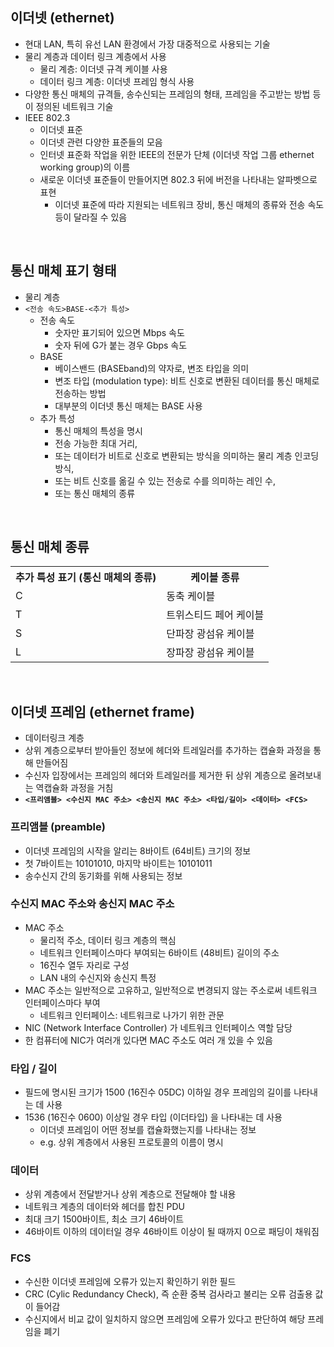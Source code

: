 ## 이더넷 (ethernet)
- 현대 LAN, 특히 유선 LAN 환경에서 가장 대중적으로 사용되는 기술
- 물리 계층과 데이터 링크 계층에서 사용
  - 물리 계층: 이더넷 규격 케이블 사용
  - 데이터 링크 계층: 이더넷 프레임 형식 사용
- 다양한 통신 매체의 규격들, 송수신되는 프레임의 형태, 프레임을 주고받는 방법 등이 정의된 네트워크 기술
- IEEE 802.3
  - 이더넷 표준 
  - 이더넷 관련 다양한 표준들의 모음
  - 인터넷 표준화 작업을 위한 IEEE의 전문가 단체 (이더넷 작업 그룹 ethernet working group)의 이름
  - 새로운 이더넷 표준들이 만들어지면 802.3 뒤에 버전을 나타내는 알파벳으로 표현
    - 이더넷 표준에 따라 지원되는 네트워크 장비, 통신 매체의 종류와 전송 속도 등이 달라질 수 있음
<br/>

## 통신 매체 표기 형태
- 물리 계층
- `<전송 속도>BASE-<추가 특성>`
  - 전송 속도
    - 숫자만 표기되어 있으면 Mbps 속도
    - 숫자 뒤에 G가 붙는 경우 Gbps 속도
  - BASE
    - 베이스밴드 (BASEband)의 약자로, 변조 타입을 의미
    - 변조 타입 (modulation type): 비트 신호로 변환된 데이터를 통신 매체로 전송하는 방법
    - 대부분의 이더넷 통신 매체는 BASE 사용
  - 추가 특성
    - 통신 매체의 특성을 명시
    - 전송 가능한 최대 거리,
    - 또는 데이터가 비트로 신호로 변환되는 방식을 의미하는 물리 계층 인코딩 방식,
    - 또는 비트 신호를 옮길 수 있는 전송로 수를 의미하는 레인 수,
    - 또는 통신 매체의 종류
<br/>

## 통신 매체 종류
<table>
  <tr>
    <th>추가 특성 표기 (통신 매체의 종류)</th>
    <th>케이블 종류</th>
  </tr>
  <tr>
    <td>C</td>
    <td>동축 케이블</td>
  </tr>
  <tr>
    <td>T</td>
    <td>트위스티드 페어 케이블</td>
  </tr>
  <tr>
    <td>S</td>
    <td>단파장 광섬유 케이블</td>
  </tr>
  <tr>
    <td>L</td>
    <td>장파장 광섬유 케이블</td>
  </tr>
</table>
<br/>

## 이더넷 프레임 (ethernet frame)
- 데이터링크 계층
- 상위 계층으로부터 받아들인 정보에 헤더와 트레일러를 추가하는 캡슐화 과정을 통해 만들어짐
- 수신자 입장에서는 프레임의 헤더와 트레일러를 제거한 뒤 상위 계층으로 올려보내는 역캡슐화 과정을 거침
- **`<프리앰블> <수신지 MAC 주소> <송신지 MAC 주소> <타입/길이> <데이터> <FCS>`**
### 프리앰블 (preamble)
- 이더넷 프레임의 시작을 알리는 8바이트 (64비트) 크기의 정보
- 첫 7바이트는 10101010, 마지막 바이트는 10101011
- 송수신지 간의 동기화를 위해 사용되는 정보
### 수신지 MAC 주소와 송신지 MAC 주소
- MAC 주소
  - 물리적 주소, 데이터 링크 계층의 핵심
  - 네트워크 인터페이스마다 부여되는 6바이트 (48비트) 길이의 주소
  - 16진수 열두 자리로 구성
  - LAN 내의 수신지와 송신지 특정
- MAC 주소는 일반적으로 고유하고, 일반적으로 변경되지 않는 주소로써 네트워크 인터페이스마다 부여
  - 네트워크 인터페이스: 네트워크로 나가기 위한 관문 
- NIC (Network Interface Controller) 가 네트워크 인터페이스 역할 담당
- 한 컴퓨터에 NIC가 여러개 있다면 MAC 주소도 여러 개 있을 수 있음
### 타입 / 길이
- 필드에 명시된 크기가 1500 (16진수 05DC) 이하일 경우 프레임의 길이를 나타내는 데 사용
- 1536 (16진수 0600) 이상일 경우 타입 (이더타입) 을 나타내는 데 사용
  - 이더넷 프레임이 어떤 정보를 캡슐화했는지를 나타내는 정보
  - e.g. 상위 계층에서 사용된 프로토콜의 이름이 명시
### 데이터
- 상위 계층에서 전달받거나 상위 계층으로 전달해야 할 내용
- 네트워크 계층의 데이터와 헤더를 합친 PDU
- 최대 크기 1500바이트, 최소 크기 46바이트
- 46바이트 이하의 데이터일 경우 46바이트 이상이 될 때까지 0으로 패딩이 채워짐
### FCS
- 수신한 이더넷 프레임에 오류가 있는지 확인하기 위한 필드
- CRC (Cylic Redundancy Check), 즉 순환 중복 검사라고 불리는 오류 검출용 값이 들어감
- 수신지에서 비교 값이 일치하지 않으면 프레임에 오류가 있다고 판단하여 해당 프레임을 폐기
